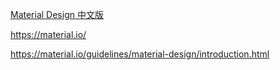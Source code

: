 [Material Design 中文版](http://design.1sters.com/)

https://material.io/

https://material.io/guidelines/material-design/introduction.html


#
